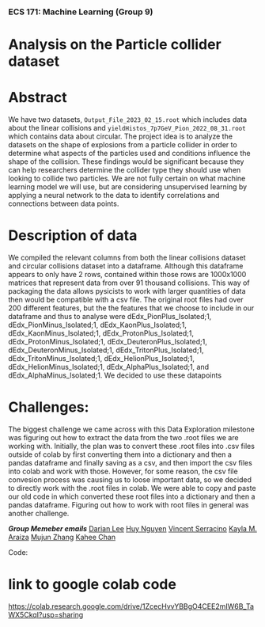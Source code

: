 ### ECS 171: Machine Learning (Group 9)

# Analysis on the Particle collider dataset

# Abstract

We have two datasets, `Output_File_2023_02_15.root` which includes data about the linear collisions and `yieldHistos_7p7GeV_Pion_2022_08_31.root` which contains data about circular. The project idea is to analyze the datasets on the shape of explosions from a particle collider in order to determine what aspects of the particles used and conditions influence the shape of the collision. These findings would be significant because they can help researchers determine the collider type they should use when looking to collide two particles. We are not fully certain on what machine learning model we will use, but are considering unsupervised learning by applying a neural network to the data to identify correlations and connections between data points. 



# Description of data
We compiled the relevant columns from both the linear collisions dataset and circular collisions dataset into a dataframe. Although this dataframe appears to only have 2 rows, contained within those rows are 1000x1000 matrices that represent data from over 91 thousand collisions. This way of packaging the data allows pysicists to work with larger quantities of data then would be compatible with a csv file. The original root files had over 200 different features, but the the features that we choose to include in our dataframe and thus to analyse were dEdx_PionPlus_Isolated;1, dEdx_PionMinus_Isolated;1, dEdx_KaonPlus_Isolated;1, dEdx_KaonMinus_Isolated;1, dEdx_ProtonPlus_Isolated;1, dEdx_ProtonMinus_Isolated;1, dEdx_DeuteronPlus_Isolated;1, dEdx_DeuteronMinus_Isolated;1, dEdx_TritonPlus_Isolated;1, dEdx_TritonMinus_Isolated;1, dEdx_HelionPlus_Isolated;1, dEdx_HelionMinus_Isolated;1, dEdx_AlphaPlus_Isolated;1, and dEdx_AlphaMinus_Isolated;1. We decided to use these datapoints 


# Challenges:
The biggest challenge we came across with this Data Exploration milestone was figuring out how to extract the data from the two .root files we are working with. Initially, the plan was to convert these .root files into .csv files outside of colab by first converting them into a dictionary and then a pandas dataframe and finally saving as a csv, and then import the csv files into colab and work with those. However, for some reason, the csv file convesion process was causing us to loose important data, so we decided to directly work with the .root files in colab. We were able to copy and paste our old code in which converted these root files into a dictionary and then a pandas dataframe. Figuring out how to work with root files in general was another challenge.



***Group Memeber emails*** 
[Darian Lee](deee@ucdavis.edu)
[Huy Nguyen](hxnguyen@ucdavis.edu)
[Vincent Serracino](vpserracino@ucdavis.edu)
[Kayla M. Araiza](kmaraiza@ucdavis.edu)
[Mujun Zhang](mjuzhang@ucdavis.edu)
[Kahee Chan](kahchan@ucdavis.edu)


Code:
# link to google colab code 
https://colab.research.google.com/drive/1ZcecHvvYBBgO4CEE2mIW6B_TaWX5CkqI?usp=sharing
